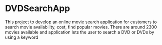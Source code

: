 # DVDSearchApp
This project to develop an online movie search application for customers to search movie availability, cost, find popular movies. There are around 2300 movies available and application lets the user to search a DVD or DVDs by using a keyword
